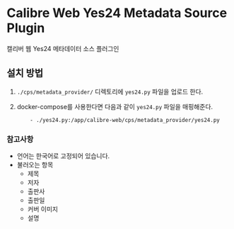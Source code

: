 # Calibre Web Yes24 Metadata Source Plugin

캘리버 웹 Yes24 메타데이터 소스 플러그인

## 설치 방법
1. `./cps/metadata_provider/` 디렉토리에 `yes24.py` 파일을 업로드 한다.

2. docker-compose를 사용한다면 다음과 같이 `yes24.py` 파일을 매핑해준다.
    ```docker-compose
        - ./yes24.py:/app/calibre-web/cps/metadata_provider/yes24.py
    ```

### 참고사항
- 언어는 한국어로 고정되어 있습니다.
- 불러오는 항목
    - 제목
    - 저자
    - 출판사
    - 출판일
    - 커버 이미지
    - 설명